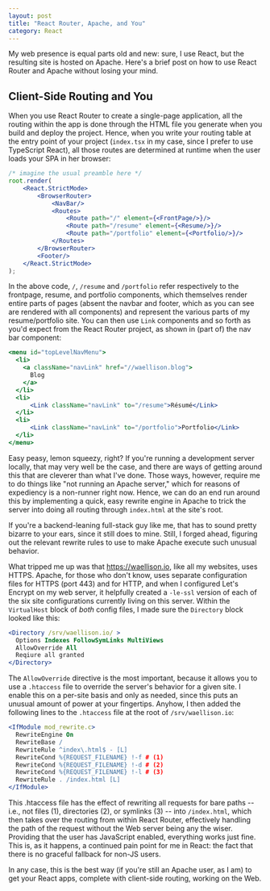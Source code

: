 ```yaml
---
layout: post
title: "React Router, Apache, and You"
category: React
---
```


My web presence is equal parts old and new: sure, I use React, but the
resulting site is hosted on Apache.  Here's a brief post on how to use
React Router and Apache without losing your mind.

## Client-Side Routing and You

When you use React Router to create a single-page application, all the
routing within the app is done through the HTML file you generate when
you build and deploy the project.  Hence, when you write your routing
table at the entry point of your project (`index.tsx` in my case, since
I prefer to use TypeScript React), all those routes are determined at
runtime when the user loads your SPA in her browser:

```jsx
/* imagine the usual preamble here */
root.render(
    <React.StrictMode>
        <BrowserRouter>
            <NavBar/>
            <Routes>
                <Route path="/" element={<FrontPage/>}/>
                <Route path="/resume" element={<Resume/>}/>
                <Route path="/portfolio" element={<Portfolio/>}/>
            </Routes>
        </BrowserRouter>
        <Footer/>
    </React.StrictMode>
);
```

In the above code, `/`, `/resume` and `/portfolio` refer respectively to
the frontpage, resume, and portfolio components, which themselves render
entire parts of pages (absent the navbar and footer, which as you can
see are rendered with all components) and represent the various parts of
my resume/portfolio site.  You can then use `Link` components and so
forth as you'd expect from the React Router project, as shown in (part
of) the nav bar component:

```jsx
<menu id="topLevelNavMenu">
  <li>
    <a className="navLink" href="//waellison.blog">
      Blog
    </a>
  </li>
  <li>
      <Link className="navLink" to="/resume">Résumé</Link>
  </li>
  <li>
      <Link className="navLink" to="/portfolio">Portfolio</Link>
  </li>
</menu>
```

Easy peasy, lemon squeezy, right?  If you're running a development
server locally, that may very well be the case, and there are ways of
getting around this that are cleverer than what I've done.  Those ways,
however, require me to do things like "not running an Apache server,"
which for reasons of expediency is a non-runner right now.  Hence, we
can do an end run around this by implementing a quick, easy rewrite
engine in Apache to trick the server into doing all routing through
`index.html` at the site's root.

If you're a backend-leaning full-stack guy like me, that has to sound
pretty bizarre to your ears, since it still does to mine.  Still, I
forged ahead, figuring out the relevant rewrite rules to use to make
Apache execute such unusual behavior.

What tripped me up was that <https://waellison.io>, like all my
websites, uses HTTPS.  Apache, for those who don't know, uses separate
configuration files for HTTPS (port 443) and for HTTP, and when I
configured Let's Encrypt on my web server, it helpfully created a
`-le-ssl` version of each of the six site configurations currently
living on this server.  Within the `VirtualHost` block of _both_ config
files, I made sure the `Directory` block looked like this:

```apache
<Directory /srv/waellison.io/ >
  Options Indexes FollowSymLinks MultiViews
  AllowOverride All
  Reqiure all granted
</Directory>
```

The `AllowOverride` directive is the most important, because it allows
you to use a `.htaccess` file to override the server's behavior for a
given site.  I enable this on a per-site basis and only as needed, since
this puts an unusual amount of power at your fingertips.  Anyhow, I then
added the following lines to the `.htaccess` file at the root of
`/srv/waellison.io`:

```apache
<IfModule mod_rewrite.c>
  RewriteEngine On
  RewriteBase /
  RewriteRule ^index\.html$ - [L]
  RewriteCond %{REQUEST_FILENAME} !-f # (1)
  RewriteCond %{REQUEST_FILENAME} !-d # (2)
  RewriteCond %{REQUEST_FILENAME} !-l # (3)
  RewriteRule . /index.html [L]
</IfModule>
```

This .htaccess file has the effect of rewriting all requests for bare
paths -- i.e., not files (1), directories (2), or symlinks (3) -- into
`/index.html`, which then takes over the routing from within React
Router, effectively handling the path of the request without the Web
server being any the wiser.  Providing that the user has JavaScript
enabled, everything works just fine.  This is, as it happens, a
continued pain point for me in React: the fact that there is no graceful
fallback for non-JS users.

In any case, this is the best way (if you're still an Apache user, as I
am) to get your React apps, complete with client-side routing, working
on the Web.

